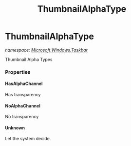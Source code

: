 ﻿---
title: ThumbnailAlphaType
---

# ThumbnailAlphaType
_namespace: [Microsoft.Windows.Taskbar](N-Microsoft.Windows.Taskbar.html)_

Thumbnail Alpha Types



### Properties

#### HasAlphaChannel
Has transparency
#### NoAlphaChannel
No transparency
#### Unknown
Let the system decide.

